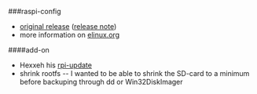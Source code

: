 ###raspi-config
- [original release](https://github.com/asb/raspi-config) ([release note](http://www.raspberrypilabs.com/raspi-config-the-new-cli-tool-raspbian/))
- more information on [elinux.org](http://elinux.org/RPi_raspi-config)

####add-on
- Hexxeh his [rpi-update](https://github.com/Hexxeh/rpi-update)
- shrink rootfs -- I wanted to be able to shrink the SD-card to a minimum before backuping through dd or Win32DiskImager
